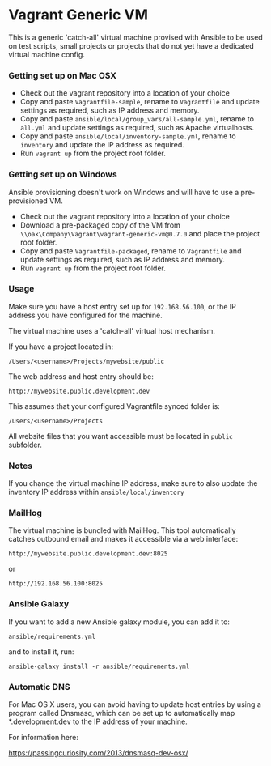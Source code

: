 # Vagrant Generic VM #

This is a generic 'catch-all' virtual machine provised with Ansible to be used on test scripts, small projects or projects that do not yet have a dedicated virtual machine config. 

### Getting set up on Mac OSX ###

* Check out the vagrant repository into a location of your choice
* Copy and paste `Vagrantfile-sample`, rename to `Vagrantfile` and update settings as required, such as IP address and memory. 
* Copy and paste `ansible/local/group_vars/all-sample.yml`, rename to `all.yml` and update settings as required, such as Apache virtualhosts.
* Copy and paste `ansible/local/inventory-sample.yml`, rename to `inventory` and update the IP address as required.
* Run `vagrant up` from the project root folder.

### Getting set up on Windows ###

Ansible provisioning doesn't work on Windows and will have to use a pre-provisioned VM.

* Check out the vagrant repository into a location of your choice
* Download a pre-packaged copy of the VM from `\\oak\Company\Vagrant\vagrant-generic-vm@0.7.0` and place the project root folder.
* Copy and paste `Vagrantfile-packaged`, rename to `Vagrantfile` and update settings as required, such as IP address and memory.
* Run `vagrant up` from the project root folder.

### Usage ###

Make sure you have a host entry set up for `192.168.56.100`, or the IP address you have configured for the machine. 

The virtual machine uses a 'catch-all' virtual host mechanism. 

If you have a project located in:

`/Users/<username>/Projects/mywebsite/public`

The web address and host entry should be:

`http://mywebsite.public.development.dev`

This assumes that your configured Vagrantfile synced folder is:

`/Users/<username>/Projects`

All website files that you want accessible must be located in `public` subfolder. 

### Notes ###

If you change the virtual machine IP address, make sure to also update the inventory IP address within `ansible/local/inventory`

### MailHog ###

The virtual machine is bundled with MailHog. This tool automatically catches outbound email and makes it accessible via a web interface:

`http://mywebsite.public.development.dev:8025`

or 

`http://192.168.56.100:8025`

### Ansible Galaxy ###

If you want to add a new Ansible galaxy module, you can add it to:

`ansible/requirements.yml` 

and to install it, run: 

`ansible-galaxy install -r ansible/requirements.yml`

### Automatic DNS ###

For Mac OS X users, you can avoid having to update host entries by using a program called Dnsmasq, which can be set up to automatically map *.development.dev to the IP address of your machine.

For information here:

https://passingcuriosity.com/2013/dnsmasq-dev-osx/